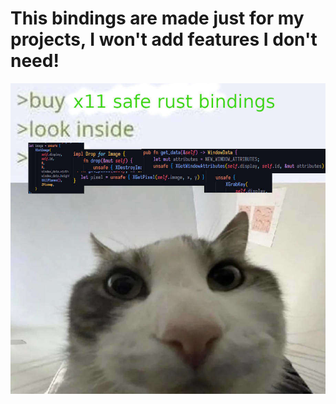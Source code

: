 # This bindings are made just for my projects, I won't add features I don't need!
![funny af meme](meme.jpg)
